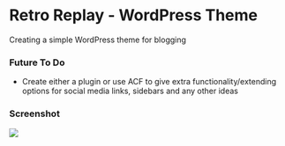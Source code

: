 # Retro Replay - WordPress Theme
Creating a simple WordPress theme for blogging

### Future To Do

- Create either a plugin or use ACF to give extra functionality/extending options for social media links, sidebars and any other ideas




### Screenshot

![](http://cdn.timgreen.xyz/retro-replay/retro-replay-1.png)

